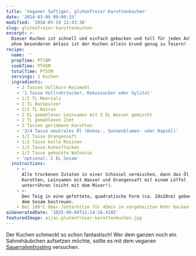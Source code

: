 ```yaml
---
title: 'Veganer Saftiger, glutenfreier Karottenkuchen'
date: '2014-03-09 09:00:33'
modified: '2016-05-19 12:43:38'
slug: glutenfreier-karottenkuchen
excerpt: >-
  Dieser Kuchen ist schnell und einfach gebacken und toll für jeden Anlass. Auch
  ohne besonderen Anlass ist der Kuchen allein Grund genug zu feiern!
recipe:
  name: ''
  prepTime: PT10M
  cookTime: PT45M
  totalTime: PT55M
  servings: 1 Kuchen
  ingredients:
    - 2 Tassen Vollkorn-Reismehl
    - '1 Tasse Vollrohrzucker, Kokoszucker oder Xylitol'
    - 1/2 TL Meersalz
    - 2 TL Backpulver
    - 1/2 TL Natron
    - 2 EL gemahlener Leinsamen mit 3 EL Wasser gemischt
    - 2 TL gemahlenen Zimt
    - 3 Tassen geriebene Karotten
    - '3/4 Tasse neutrales Öl (Kokos-, Sonnenblumen- oder Rapsöl)'
    - 1/2 Tasse Orangensaft
    - 1/2 Tasse helle Rosinen
    - 1/2 Tasse Kokosflocken
    - 1/2 Tasse gehackte Walnüsse
    - 'optional: 2 EL Sesam'
  instructions:
    - >-
      Alle trockenen Zutaten in einer Schüssel vermischen, dann das Öl, die
      Karotten, Leinsamen mit Wasser und Orangensaft mit einem Löffel
      unterrühren (nicht mit dem Mixer!).
    - >-
      Den Teig in eine gefettete, quadratische Form (ca. 20x20cm) geben und mit
      dem Sesam bestreuen.
    - Bei 180°C Ober-/Unterhitze für 45min im vorgeheizten Rohr backen.
aiGeneratedDate: '2025-09-04T11:14:16.410Z'
featuredImage: ai/ai-glutenfreier-karottenkuchen.jpg
---
```


Der Kuchen schmeckt so schon fantastisch! Wer dem ganzen noch ein Sahnehäubchen aufsetzen möchte, sollte es mit dem veganen [Sauerrahmfrosting](https://www.veganblatt.com/kuerbis-muffins) versuchen.
